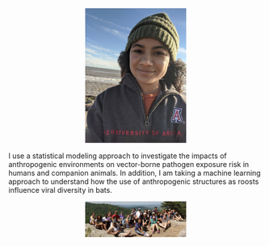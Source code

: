 <center><img src="/images/profile.jpg" alt="" width="200"></center>

I use a statistical modeling approach to investigate the impacts of anthropogenic environments on vector-borne pathogen exposure risk in humans and companion animals. In addition, I am taking a machine learning approach to understand how the use of anthropogenic structures as roosts influence viral diversity in bats.

<center><img src="/images/DDCSP_outside.jpg" alt="" width="200"></center>
